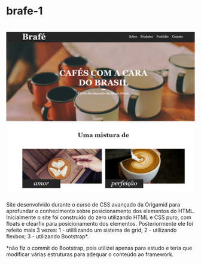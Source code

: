 # brafe-1

<h1 align="center">
    <img alt="brafe-1" title="#brafe-1" src="./img/banner.PNG" />
</h1>

Site desenvolvido durante o curso de CSS avançado da Origamid para aprofundar o conhecimento sobre posicionamento dos elementos do HTML.
Inicialmente o site foi construído do zero utilizando HTML e CSS puro, com floats e clearfix para posicionamento dos elementos.
Posteriormente ele foi refeito mais 3 vezes:
1 - utililizando um sistema de grid;
2 - utilizando flexbox;
3 - utilizando Bootstrap*.

*não fiz o commit do Bootstrap, pois utilizei apenas para estudo e teria que modificar várias estruturas para adequar o conteúdo ao framework.
